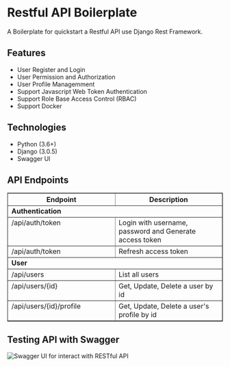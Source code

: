 # Restful API Boilerplate

A Boilerplate for quickstart a Restful API use Django Rest Framework.

## Features

- User Register and Login
- User Permission and Authorization
- User Profile Managemment
- Support Javascript Web Token Authentication
- Support Role Base Access Control (RBAC)
- Support Docker

## Technologies

- Python (3.6+)
- Django (3.0.5)
- Swagger UI

## API Endpoints

<table border="1" class="docutils" id="id13">
    <colgroup>
        <col width="50%">
        <col width="50%">
    </colgroup>
    <thead valign="bottom">
        <tr class="row-odd">
            <th class="head">Endpoint</th>
            <th class="head">Description</th>
        </tr>
    </thead>
    <tbody valign="top">
        <tr class="row-even">
            <td colspan=2><strong>Authentication</strong></td>
        </tr>
        <tr class="row-odd">
            <td>/api/auth/token</td>
            <td>Login with username, password and Generate access token</td>
        </tr>
        <tr class="row-odd">
            <td>/api/auth/token</td>
            <td>Refresh access token</td>
        </tr>
        <tr class="row-even">
            <td colspan=2><strong>User</strong></td>
        </tr>
        <tr class="row-even">
            <td>/api/users</td>
            <td>List all users</td>
        </tr>
        <tr class="row-even">
            <td>/api/users/{id}</td>
            <td>Get, Update, Delete a user by id</td>
        </tr>
        <tr class="row-even">
            <td>/api/users/{id}/profile</td>
            <td>Get, Update, Delete a user's profile by id</td>
        </tr>
    </tbody>
</table>

## Testing API with Swagger

![Swagger UI for interact with RESTful API](/img/swagger-ui-1.png)




